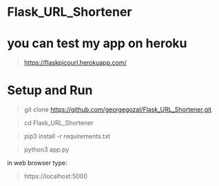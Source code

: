 # Flask_URL_Shortener


# you can test my app on heroku
> https://flaskpicourl.herokuapp.com/

# Setup and Run
> git clone https://github.com/georgegozal/Flask_URL_Shortener.git

> cd Flask_URL_Shortener

> pip3 install -r requirements.txt

> python3 app.py

in web browser type:

> https://localhost:5000
